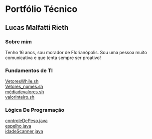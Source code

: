  # Portfólio Técnico 
## Lucas Malfatti Rieth 
### Sobre mim
Tenho 16 anos, sou morador de Florianópolis. Sou uma pessoa muito comunicativa e que tenta sempre ser proativo!
### Fundamentos de TI
[VetoresWhile.sh](FundamentosTI/exemplos/VetoresWhile.sh) <br>
[Vetores_nomes.sh](FundamentosTI/exemplos/Vetores_nomes.sh) <br>
[médiadevalores.sh](FundamentosTI/exemplos/médiadevalores.sh) <br>
[valorinteiro.sh](FundamentosTI/exemplos/valorinteiro.sh) <br>
### Lógica De Programação
[controleDePeso.java](LógicaDeProgramação/controleDePeso.java) <br>
[espelho.java](LógicaDeProgramação/espelho.java) <br>
[idadeScanner.java](LógicaDeProgramação/idadeScanner.java) <br>

